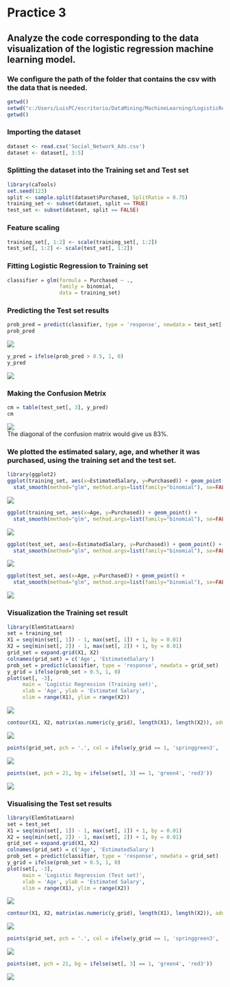 # Practice 3

## Analyze the code corresponding to the data visualization of the logistic regression machine learning model.

### We configure the path of the folder that contains the csv with the data that is needed.
```R
getwd()
setwd("c:/Users/LuisPC/escritorio/DataMining/MachineLearning/LogisticRegression")
getwd()
```

### Importing the dataset
```R
dataset <- read.csv('Social_Network_Ads.csv')
dataset <- dataset[, 3:5]
```

### Splitting the dataset into the Training set and Test set
```R
library(caTools)
set.seed(123)
split <- sample.split(dataset$Purchased, SplitRatio = 0.75)
training_set <- subset(dataset, split == TRUE)
test_set <- subset(dataset, split == FALSE)
```



### Feature scaling
```R
training_set[, 1:2] <- scale(training_set[, 1:2])
test_set[, 1:2] <- scale(test_set[, 1:2])
```



### Fitting Logistic Regression to Training set
```R
classifier = glm(formula = Purchased ~ .,
                 family = binomial,
                 data = training_set)
```

### Predicting the Test set results
```R
prob_pred = predict(classifier, type = 'response', newdata = test_set[-3])
prob_pred
```
![](https://github.com/Luis-Alonso18/Data_Mining/blob/Unit_3/practices/practice_3_Unit_3/pic1.jpg)


```R
y_pred = ifelse(prob_pred > 0.5, 1, 0)
y_pred
```
![](https://github.com/Luis-Alonso18/Data_Mining/blob/Unit_3/practices/practice_3_Unit_3/pic2.jpg)



### Making the Confusion Metrix
```R
cm = table(test_set[, 3], y_pred)
cm
```
![](https://github.com/Luis-Alonso18/Data_Mining/blob/Unit_3/practices/practice_3_Unit_3/pic3.jpg)  
The diagonal of the confusion matrix would give us 83%.

### We plotted the estimated salary, age, and whether it was purchased, using the training set and the test set.
```R
library(ggplot2)
ggplot(training_set, aes(x=EstimatedSalary, y=Purchased)) + geom_point() + 
  stat_smooth(method="glm", method.args=list(family="binomial"), se=FALSE)
```
![](https://github.com/Luis-Alonso18/Data_Mining/blob/Unit_3/practices/practice_3_Unit_3/pic4.jpg)

```R
ggplot(training_set, aes(x=Age, y=Purchased)) + geom_point() + 
  stat_smooth(method="glm", method.args=list(family="binomial"), se=FALSE)
```
![](https://github.com/Luis-Alonso18/Data_Mining/blob/Unit_3/practices/practice_3_Unit_3/pic5.jpg)

```R
ggplot(test_set, aes(x=EstimatedSalary, y=Purchased)) + geom_point() + 
  stat_smooth(method="glm", method.args=list(family="binomial"), se=FALSE)
```
![](https://github.com/Luis-Alonso18/Data_Mining/blob/Unit_3/practices/practice_3_Unit_3/pic6.jpg)

```R
ggplot(test_set, aes(x=Age, y=Purchased)) + geom_point() + 
  stat_smooth(method="glm", method.args=list(family="binomial"), se=FALSE)
```
![](https://github.com/Luis-Alonso18/Data_Mining/blob/Unit_3/practices/practice_3_Unit_3/pic7.jpg)



### Visualization the Training set result
```R
library(ElemStatLearn)
set = training_set
X1 = seq(min(set[, 1]) - 1, max(set[, 1]) + 1, by = 0.01)
X2 = seq(min(set[, 2]) - 1, max(set[, 2]) + 1, by = 0.01)
grid_set = expand.grid(X1, X2)
colnames(grid_set) = c('Age', 'EstimatedSalary')
prob_set = predict(classifier, type = 'response', newdata = grid_set)
y_grid = ifelse(prob_set > 0.5, 1, 0)
plot(set[, -3],
     main = 'Logistic Regression (Training set)',
     xlab = 'Age', ylab = 'Estimated Salary',
     xlim = range(X1), ylim = range(X2))
```
![](https://github.com/Luis-Alonso18/Data_Mining/blob/Unit_3/practices/practice_3_Unit_3/pic8.jpg)

```R
contour(X1, X2, matrix(as.numeric(y_grid), length(X1), length(X2)), add = TRUE)
```
![](https://github.com/Luis-Alonso18/Data_Mining/blob/Unit_3/practices/practice_3_Unit_3/pic9.jpg)

```R
points(grid_set, pch = '.', col = ifelse(y_grid == 1, 'springgreen3', 'tomato'))
```
![](https://github.com/Luis-Alonso18/Data_Mining/blob/Unit_3/practices/practice_3_Unit_3/pic10.jpg)

```R
points(set, pch = 21, bg = ifelse(set[, 3] == 1, 'green4', 'red3'))
```
![](https://github.com/Luis-Alonso18/Data_Mining/blob/Unit_3/practices/practice_3_Unit_3/pic11.jpg)



### Visualising the Test set results
```R
library(ElemStatLearn)
set = test_set
X1 = seq(min(set[, 1]) - 1, max(set[, 1]) + 1, by = 0.01)
X2 = seq(min(set[, 2]) - 1, max(set[, 2]) + 1, by = 0.01)
grid_set = expand.grid(X1, X2)
colnames(grid_set) = c('Age', 'EstimatedSalary')
prob_set = predict(classifier, type = 'response', newdata = grid_set)
y_grid = ifelse(prob_set > 0.5, 1, 0)
plot(set[, -3],
     main = 'Logistic Regression (Test set)',
     xlab = 'Age', ylab = 'Estimated Salary',
     xlim = range(X1), ylim = range(X2))
```
![](https://github.com/Luis-Alonso18/Data_Mining/blob/Unit_3/practices/practice_3_Unit_3/pic12.jpg)

```R
contour(X1, X2, matrix(as.numeric(y_grid), length(X1), length(X2)), add = TRUE)
```
![](https://github.com/Luis-Alonso18/Data_Mining/blob/Unit_3/practices/practice_3_Unit_3/pic13.jpg)

```R
points(grid_set, pch = '.', col = ifelse(y_grid == 1, 'springgreen3', 'tomato'))
```
![](https://github.com/Luis-Alonso18/Data_Mining/blob/Unit_3/practices/practice_3_Unit_3/pic14.jpg)

```R
points(set, pch = 21, bg = ifelse(set[, 3] == 1, 'green4', 'red3'))
```
![](https://github.com/Luis-Alonso18/Data_Mining/blob/Unit_3/practices/practice_3_Unit_3/pic15.jpg)



